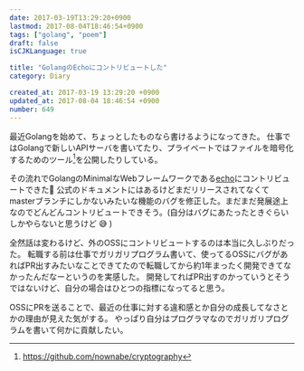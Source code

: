 ```yaml
---
date: 2017-03-19T13:29:20+0900
lastmod: 2017-08-04T18:46:54+0900
tags: ["golang", "poem"]
draft: false
isCJKLanguage: true

title: "GolangのEchoにコントリビュートした"
category: Diary

created_at: 2017-03-19 13:29:20 +0900
updated_at: 2017-08-04 18:46:54 +0900
number: 649
---
```


最近Golangを始めて、ちょっとしたものなら書けるようになってきた。
仕事ではGolangで新しいAPIサーバを書いてたり、プライベートではファイルを暗号化するためのツール[^1]を公開したりしている。

その流れでGolangのMinimalなWebフレームワークである[echo](https://github.com/labstack/echo)にコントリビュートできた:tada: 
公式のドキュメントにはあるけどまだリリースされてなくてmasterブランチにしかないみたいな機能のバグを修正した。まだまだ発展途上なのでどんどんコントリビュートできそう。(自分はバグにあたったときぐらいしかやらないと思うけど :sweat_smile: )

全然話は変わるけど、外のOSSにコントリビュートするのは本当に久しぶりだった。
転職する前は仕事でガリガリプログラム書いて、使ってるOSSにバグがあればPR出すみたいなことできてたので転職してから約1年まったく開発できてなかったんだなーというのを実感した。
開発してればPR出すのかっていうとそうではないけど、自分の場合はひとつの指標になってると思う。

OSSにPRを送ることで、最近の仕事に対する違和感とか自分の成長してなさとかの理由が見えた気がする。
やっぱり自分はプログラマなのでガリガリプログラムを書いて何かに貢献したい。

[^1]: https://github.com/nownabe/cryptography

